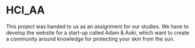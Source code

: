 # HCI_AA
This project was handed to us as an assignment for our studies. We have to develop the website for a start-up called Adam &amp; Aoki, which want to create a community around knowledge for protecting your skin from the sun.
